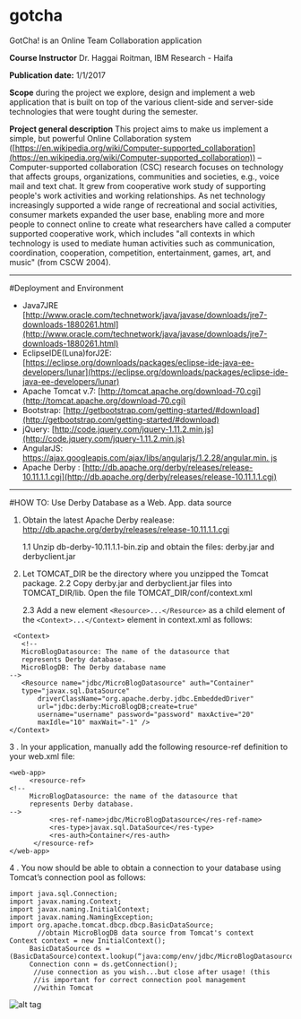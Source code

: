 # gotcha
GotCha! is an Online Team Collaboration application

**Course Instructor**
Dr. Haggai Roitman, IBM Research - Haifa

**Publication date:** 1/1/2017

**Scope**
during the project we explore, design and implement a web application that is built on top of the various client-side and server-side technologies that were tought during the semester.

**Project general description**
This project aims to make us implement a simple, but powerful Online Collaboration system ([https://en.wikipedia.org/wiki/Computer-supported_collaboration](https://en.wikipedia.org/wiki/Computer-supported_collaboration)) – Computer-supported collaboration (CSC) research focuses on technology that affects groups, organizations, communities and societies, e.g., voice mail and text chat. It grew from cooperative work study of supporting people's work activities and working relationships. As net technology increasingly supported a wide range of recreational and social activities, consumer markets expanded the user base, enabling more and more people to connect online to create what researchers have called a computer supported cooperative work, which includes "all contexts in which technology is used to mediate human activities such as communication, coordination, cooperation, competition, entertainment, games, art, and music" (from CSCW 2004).

----------


#Deployment and Environment 

- Java7JRE [http://www.oracle.com/technetwork/java/javase/downloads/jre7-downloads-1880261.html](http://www.oracle.com/technetwork/java/javase/downloads/jre7-downloads-1880261.html)
- EclipseIDE(Luna)forJ2E: [https://eclipse.org/downloads/packages/eclipse-ide-java-ee-developers/lunar](https://eclipse.org/downloads/packages/eclipse-ide-java-ee-developers/lunar)
- Apache Tomcat v.7: [http://tomcat.apache.org/download-70.cgi](http://tomcat.apache.org/download-70.cgi)
- Bootstrap: [http://getbootstrap.com/getting-started/#download](http://getbootstrap.com/getting-started/#download)
- jQuery: [http://code.jquery.com/jquery-1.11.2.min.js](http://code.jquery.com/jquery-1.11.2.min.js)
- AngularJS: [https://ajax.googleapis.com/ajax/libs/angularjs/1.2.28/angular.min. js](https://ajax.googleapis.com/ajax/libs/angularjs/1.2.28/angular.min.%20js)
- Apache Derby : [http://db.apache.org/derby/releases/release-10.11.1.1.cgi](http://db.apache.org/derby/releases/release-10.11.1.1.cgi)


----------

#HOW TO: Use Derby Database as a Web. App. data source

1. Obtain the latest Apache Derby realease:
http://db.apache.org/derby/releases/release-10.11.1.1.cgi

	1.1 Unzip db-derby-10.11.1.1-bin.zip and obtain the files:
	derby.jar and derbyclient.jar
2. Let TOMCAT_DIR be the directory where you unzipped the Tomcat
package.
2.2 Copy derby.jar and derbyclient.jar files into TOMCAT_DIR/lib. Open the file TOMCAT_DIR/conf/context.xml

	2.3 	Add a new element `<Resource>...</Resource>` as a child element of the `<Context>...</Context>` element in context.xml as follows:

```
 <Context>
   <!--
   MicroBlogDatasource: The name of the datasource that
   represents Derby database.
   MicroBlogDB: The Derby database name
-->
   <Resource name="jdbc/MicroBlogDatasource" auth="Container"
   type="javax.sql.DataSource"
       driverClassName="org.apache.derby.jdbc.EmbeddedDriver"
       url="jdbc:derby:MicroBlogDB;create=true"
       username="username" password="password" maxActive="20"
       maxIdle="10" maxWait="-1" />
</Context>
```
   3 .  In your application, manually add the following resource-ref definition to your web.xml file:

```
<web-app>
     <resource-ref>
<!--
     MicroBlogDatasource: the name of the datasource that
     represents Derby database.
-->
	      <res-ref-name>jdbc/MicroBlogDatasource</res-ref-name>
          <res-type>javax.sql.DataSource</res-type>
          <res-auth>Container</res-auth>
      </resource-ref>
</web-app>
```

   4 . You now should be able to obtain a connection to your database using Tomcat’s connection pool as follows:

```
import java.sql.Connection;
import javax.naming.Context;
import javax.naming.InitialContext;
import javax.naming.NamingException;
import org.apache.tomcat.dbcp.dbcp.BasicDataSource;
       //obtain MicroBlogDB data source from Tomcat's context
Context context = new InitialContext();
     BasicDataSource ds =
(BasicDataSource)context.lookup(“java:comp/env/jdbc/MicroBlogDatasource”);
     Connection conn = ds.getConnection();
      //use connection as you wish...but close after usage! (this
      //is important for correct connection pool management
      //within Tomcat
```

![alt tag](https://jmargieh.github.io/MicroBlog/WebContent/images/ERD/ERDdiagram.png)